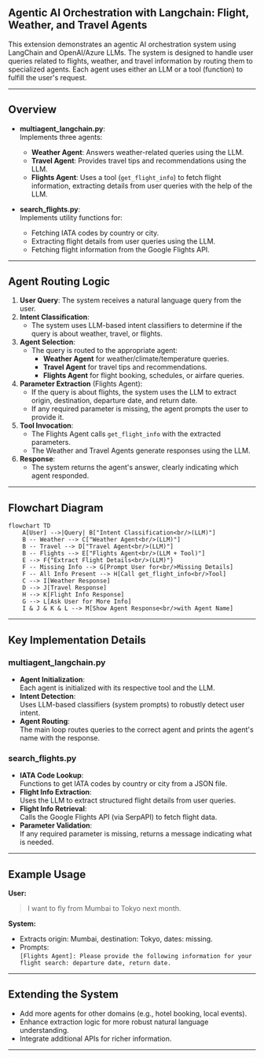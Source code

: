 ## Agentic AI Orchestration with Langchain: Flight, Weather, and Travel Agents

This extension demonstrates an agentic AI orchestration system using LangChain and OpenAI/Azure LLMs. The system is designed to handle user queries related to flights, weather, and travel information by routing them to specialized agents. Each agent uses either an LLM or a tool (function) to fulfill the user's request.

---

## Overview

- **multiagent_langchain.py**:  
  Implements three agents:
  - **Weather Agent**: Answers weather-related queries using the LLM.
  - **Travel Agent**: Provides travel tips and recommendations using the LLM.
  - **Flights Agent**: Uses a tool (`get_flight_info`) to fetch flight information, extracting details from user queries with the help of the LLM.

- **search_flights.py**:  
  Implements utility functions for:
  - Fetching IATA codes by country or city.
  - Extracting flight details from user queries using the LLM.
  - Fetching flight information from the Google Flights API.

---

## Agent Routing Logic

1. **User Query**: The system receives a natural language query from the user.
2. **Intent Classification**:  
   - The system uses LLM-based intent classifiers to determine if the query is about weather, travel, or flights.
3. **Agent Selection**:  
   - The query is routed to the appropriate agent:
     - **Weather Agent** for weather/climate/temperature queries.
     - **Travel Agent** for travel tips and recommendations.
     - **Flights Agent** for flight booking, schedules, or airfare queries.
4. **Parameter Extraction** (Flights Agent):  
   - If the query is about flights, the system uses the LLM to extract origin, destination, departure date, and return date.
   - If any required parameter is missing, the agent prompts the user to provide it.
5. **Tool Invocation**:  
   - The Flights Agent calls `get_flight_info` with the extracted parameters.
   - The Weather and Travel Agents generate responses using the LLM.
6. **Response**:  
   - The system returns the agent's answer, clearly indicating which agent responded.

---

## Flowchart Diagram

```mermaid
flowchart TD
    A[User] -->|Query| B["Intent Classification<br/>(LLM)"]
    B -- Weather --> C["Weather Agent<br/>(LLM)"]
    B -- Travel --> D["Travel Agent<br/>(LLM)"]
    B -- Flights --> E["Flights Agent<br/>(LLM + Tool)"]
    E --> F{"Extract Flight Details<br/>(LLM)"}
    F -- Missing Info --> G[Prompt User for<br/>Missing Details]
    F -- All Info Present --> H[Call get_flight_info<br/>Tool]
    C --> I[Weather Response]
    D --> J[Travel Response]
    H --> K[Flight Info Response]
    G --> L[Ask User for More Info]
    I & J & K & L --> M[Show Agent Response<br/>with Agent Name]
```

---

## Key Implementation Details

### multiagent_langchain.py

- **Agent Initialization**:  
  Each agent is initialized with its respective tool and the LLM.
- **Intent Detection**:  
  Uses LLM-based classifiers (system prompts) to robustly detect user intent.
- **Agent Routing**:  
  The main loop routes queries to the correct agent and prints the agent's name with the response.

### search_flights.py

- **IATA Code Lookup**:  
  Functions to get IATA codes by country or city from a JSON file.
- **Flight Info Extraction**:  
  Uses the LLM to extract structured flight details from user queries.
- **Flight Info Retrieval**:  
  Calls the Google Flights API (via SerpAPI) to fetch flight data.
- **Parameter Validation**:  
  If any required parameter is missing, returns a message indicating what is needed.

---

## Example Usage

**User:**  
> I want to fly from Mumbai to Tokyo next month.

**System:**  
- Extracts origin: Mumbai, destination: Tokyo, dates: missing.
- Prompts:  
  `[Flights Agent]: Please provide the following information for your flight search: departure date, return date.`

---

## Extending the System

- Add more agents for other domains (e.g., hotel booking, local events).
- Enhance extraction logic for more robust natural language understanding.
- Integrate additional APIs for richer information.

---